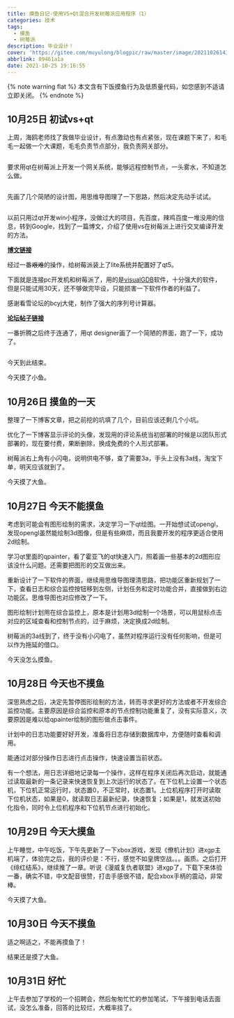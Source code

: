 ```yaml
---
title: 摸鱼日记-使用VS+Qt混合开发树莓派应用程序（1）
categories: 技术
tags:
  - 摸鱼
  - 树莓派
description: 毕业设计！
cover: 'https://gitee.com/muyulong/blogpic/raw/master/image/202110261435984.jpg'
abbrlink: 89461a1a
date: 2021-10-25 19:16:55
---
```

{% note warning flat %}
本文含有下饭摸鱼行为及低质量代码，如您感到不适请立即关闭。
{% endnote %}

## 10月25日 初试vs+qt

上周，海鸥老师找了我做毕业设计，有点激动也有点紧张，现在课题下来了，和毛毛一起做一个大课题，毛毛负责节点部分，我负责网关部分。

<img src="https://gitee.com/muyulong/blogpic/raw/master/image/202110302151111.png" alt="" style="zoom:67%;" />

要求用qt在树莓派上开发一个网关系统，能够远程控制节点，一头雾水，不知道怎么做。

<img src="https://gitee.com/muyulong/blogpic/raw/master/image/202110302153269.jpeg" alt="" style="zoom: 67%;" />

先画了几个简陋的设计图，用思维导图理了一下思路，然后决定先动手试试。

<img src="https://gitee.com/muyulong/blogpic/raw/master/image/202110302154598.png" alt="" style="zoom:67%;" />

以前只用过qt开发win小程序，没做过大的项目，先百度，辣鸡百度一堆没用的信息，转到Google，找到了一篇博文，介绍了使用vs在树莓派上进行交叉编译开发的方法。

[**博文链接**](http://etrd.org/2017/02/19/%E6%90%AD%E5%BB%BA%E6%A0%91%E8%8E%93%E6%B4%BE3%E4%B8%8A%E7%9A%84QT%E7%8E%AF%E5%A2%83%E5%B9%B6%E4%BD%BF%E7%94%A8VS%E4%BA%A4%E5%8F%89%E7%BC%96%E8%AF%91%E5%BC%80%E5%8F%91%E7%9A%84%E6%96%B9%E6%B3%95/)

经过一番~~艰难~~的操作，给树莓派装上了lite系统并配置好了qt5。

下面就是连接pc开发机和树莓派了，用的是[visualGDB](https://visualgdb.com/)软件，十分强大的软件，但是只能试用30天，还不够做完毕设，只能损害一下软件作者的利益了。

感谢看雪论坛的bcyj大佬，制作了强大的序列号计算器。

[**论坛帖子链接**](https://bbs.pediy.com/thread-255041.htm)

一番折腾之后终于连通了，用qt designer画了一个简陋的界面，跑了一下，成功了。

<img src="https://gitee.com/muyulong/blogpic/raw/master/image/202110302200704.png" alt="" style="zoom:67%;" />

今天到此结束。

今天摸了小鱼。

## 10月26日 摸鱼的一天

整理了一下博客文章，把之前挖的坑填了几个，目前应该还剩几个小坑。

优化了一下博客显示评论的头像，发现用的评论系统当初部署的时候是以团队形式部署的，现在要付费，果断删除，换成免费的个人形式部署。

树莓派右上角有小闪电，说明供电不够，查了需要3a，手头上没有3a线，淘宝下单，明天应该就到了。

今天摸了大鱼。

## 10月27日 今天不能摸鱼

考虑到可能会有图形绘制的需求，决定学习一下qt绘图。一开始想试试opengl，发现opengl虽然能绘制3d图像，但是有些麻烦，而且我要开发的程序更适合使用2d绘制。

学习qt里面的qpainter，看了霍亚飞的qt快速入门，照着画一些基本的2d图形应该没什么问题。还需要把图形的交互做出来。

重新设计了一下软件的界面，继续用思维导图理清思路，把功能区重新规划了一下，查看日志和综合监控按钮移到左侧，计划任务和定时功能合并，直接做到右边功能区。思维导图也对应修改了一下。

图形绘制计划用在综合监控上，原本是计划用3d绘制一个场景，可以用鼠标点击对应的区域查看和控制节点的，过于麻烦，决定换成2d绘制。

树莓派的3a线到了，终于没有小闪电了，虽然对程序运行没有任何影响，但是可以作为拖延的借口。

今天没怎么摸鱼。

## 10月28日 今天也不摸鱼

深思熟虑之后，决定先暂停图形绘制的方法，转而寻求更好的方法或者不开发综合监控功能。主要原因是综合监控和原本的节点控制功能重复了，没有实际意义，次要原因是难以给qpainter绘制的图形做点击事件。

计划中的日志功能要好好开发，准备将日志存储到数据库中，方便随时查看和调用。

能通过对部分操作日志进行点击操作，快速设置当前状态。

有一个想法，用日志详细地记录每一个操作，这样在程序关闭后再次启动，就能通过读取最新的一条记录来快速恢复到上次运行的状态了。在下位机上设置一个状态机，下位机正常运行时，状态置0，不正常时，状态置1。上位机程序打开时读取下位机状态，如果是0，就读取日志最新纪录，快速恢复；如果是1，就发送初始化指令，同时令上位机程序和下位机节点进行初始化。

## 10月29日 今天大摸鱼

上午睡觉，中午吃饭，下午先更新了一下xbox游戏，发现《僚机计划》进xgp主机端了，体验完之后，我的评价是：不行，感觉不如皇牌空战。。。画质。之后打开《绯红结系》，继续推了一章。听说《漫威复仇者联盟》进xgp了，下载下来体验一番，确实不错，中文配音很赞，打击手感很不错，配合xbox手柄的震动，非常棒。

今天摸了大鱼。

## 10月30日 今天不摸鱼

适之啊适之，不能再摸鱼了！

结果还是摸了大鱼。

## 10月31日 好忙

上午去参加了学校的一个招聘会，然后匆匆忙忙的参加笔试，下午接到电话去面试，没怎么准备，回答的比较烂，大概率挂了。
